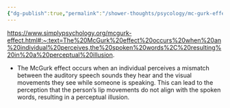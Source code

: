 ```yaml
---
{"dg-publish":true,"permalink":"/shower-thoughts/psycology/mc-gurk-effect/","dgPassFrontmatter":true}
---
```


https://www.simplypsychology.org/mcgurk-effect.html#:~:text=The%20McGurk%20effect%20occurs%20when%20an%20individual%20perceives,the%20spoken%20words%2C%20resulting%20in%20a%20perceptual%20illusion.

- The McGurk effect occurs when an individual perceives a mismatch between the auditory speech sounds they hear and the visual movements they see while someone is speaking. This can lead to the perception that the person’s lip movements do not align with the spoken words, resulting in a perceptual illusion.
